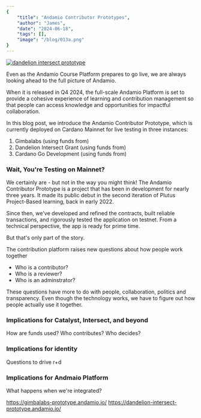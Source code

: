 ```yaml
---
{
    "title": "Andamio Contributor Prototypes",
    "author": "James",
    "date": "2024-06-18",
    "tags": [],
    "image": "/blog/013a.png"
}
---
```


[![dandelion intersect prototype](/blog/013a.png)](https://dandelion-intersect-prototype.andamio.io/)

Even as the Andamio Course Platform prepares to go live, we are always looking ahead to the full picture of Andamio.

When it is released in Q4 2024, the full-scale Andamio Platform is set to provide a cohesive experience of learning and contribution management so that people can access knowledge and opportunities for impactful collaboration.

In this blog post, we introduce the Andamio Contributor Prototype, which is currently deployed on Cardano Mainnet for live testing in three instances:
1. Gimbalabs (using funds from)
2. Dandelion Intersect Grant (using funds from)
3. Cardano Go Development (using funds from)

### Wait, You're Testing on Mainnet?
We certainly are - but not in the way you might think! The Andamio Contributor Prototype is a project that has been in development for nearly three years. It made its public debut in the second iteration of Plutus Project-Based learning, back in early 2022.

Since then, we've developed and refined the contracts, built reliable transactions, and rigorously tested the application on testnet. From a technical perspective, the app is ready for prime time.

But that's only part of the story.

The contribution platform raises new questions about how people work together

- Who is a contributor?
- Who is a reviewer?
- Who is an adminstrator?

These questions have more to do with people, collaboration, politics and transparency. Even though the technology works, we have to figure out how people actually use it together.

### Implications for Catalyst, Intersect, and beyond
How are funds used? Who contributes? Who decides?

### Implications for identity
Questions to drive r+d

### Implications for Andmaio Platform
What happens when we're integrated?


https://gimbalabs-prototype.andamio.io/
https://dandelion-intersect-prototype.andamio.io/